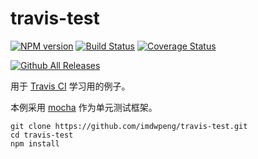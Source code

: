 # travis-test
[![NPM version](https://img.shields.io/npm/v/react-snail.svg?style=flat)](https://www.npmjs.com/package/react-snail)
[![Build Status](https://www.travis-ci.org/imdwpeng/travis-test.svg?branch=master)](https://www.travis-ci.org/imdwpeng/travis-test)
[![Coverage Status](https://coveralls.io/repos/github/imdwpeng/travis-test/badge.svg?branch=master)](https://coveralls.io/github/imdwpeng/travis-test?branch=master)

[![Github All Releases](https://img.shields.io/github/downloads/atom/atom/total.svg)](https://github.com/imdwpeng/travis-test)

用于 [Travis CI](https://www.travis-ci.org/) 学习用的例子。

本例采用 [mocha](https://mochajs.org/) 作为单元测试框架。

```
git clone https://github.com/imdwpeng/travis-test.git
cd travis-test
npm install
```

